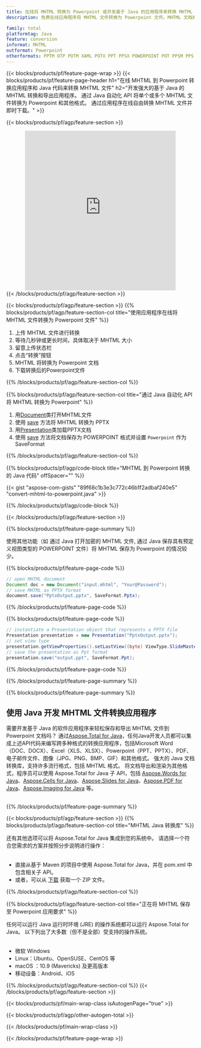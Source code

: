 ```yaml
---
title: 在线将 MHTML 转换为 Powerpoint 或开发基于 Java 的应用程序来转换 MHTML 文件
description: 免费在线应用程序将 MHTML 文件转换为 Powerpoint 文件。MHTML 文档的 Java 转换库代码。 

family: total
platformtag: Java
feature: conversion
informat: MHTML
outformat: Powerpoint
otherformats: PPTM OTP POTM XAML POTX PPT PPSX POWERPOINT POT PPSM PPS SWF
---
```

{{< blocks/products/pf/feature-page-wrap >}}
{{< blocks/products/pf/feature-page-header h1="在线 MHTML 到 Powerpoint 转换应用程序和 Java 代码来转换 MHTML 文件" h2="开发强大的基于 Java 的 MHTML 转换和导出应用程序。 通过 Java 自动化 API 将单个或多个 MHTML 文件转换为 Powerpoint 和其他格式。 通过应用程序在线自由转换 MHTML 文件并即时下载。" >}}


{{< blocks/products/pf/agp/feature-section >}}

<div class="container-fluid agp-content bg-white aboutfile box-1 vh100 section nopbtm">
<div class=container>
<div class=row>
<div class="demobox tc col-md-12 padding-0" align="center">

<iframe title="免费在线 MHTML 至 Powerpoint 转换应用程序" style="border: none; height: 426px;" scrolling="no" src="https://total-conversion-app-65z5r2lp.k8s.dynabic.com/?to=pptx&from=mhtml" id="child-iframe" width="80%"></iframe>

</div></div>
</div></div>
{{< /blocks/products/pf/agp/feature-section >}}


{{< blocks/products/pf/agp/feature-section >}}
{{% blocks/products/pf/agp/feature-section-col title="使用应用程序在线将 MHTML 文件转换为 Powerpoint 文件" %}}

1. 上传 MHTML 文件进行转换
1. 等待几秒钟或更长时间，具体取决于 MHTML 大小
1. 留意上传状态栏
1. 点击“转换”按钮
1. MHTML 将转换为 Powerpoint 文档
1. 下载转换后的Powerpoint文件

{{% /blocks/products/pf/agp/feature-section-col %}}

{{% blocks/products/pf/agp/feature-section-col title="通过 Java 自动化 API 将 MHTML 转换为 Powerpoint" %}}


1. 用[Document](https://reference.aspose.com/pdf/java/com.aspose.pdf/Document)类打开MHTML文件
2. 使用 [save](https://reference.aspose.com/pdf/java/com.aspose.pdf/Document#save-java.lang.String-int-) 方法将 MHTML 转换为 PPTX
3. 用[Presentation](https://reference.aspose.com/slides/java/com.aspose.slides/Presentation)类加载PPTX文档
4. 使用 [save](https://reference.aspose.com/slides/java/com.aspose.slides/Presentation#save-java.lang.String-int-) 方法将文档保存为 POWERPOINT 格式并设置 `Powerpoint` 作为 SaveFormat



{{% /blocks/products/pf/agp/feature-section-col %}}

{{% blocks/products/pf/agp/code-block title="MHTML 到 Powerpoint 转换的 Java 代码" offSpacer="" %}}
{{< gist "aspose-com-gists" "89f68c1b3e3c772c46b1f2adbaf240e5" "convert-mhtml-to-powerpoint.java" >}}
{{% /blocks/products/pf/agp/code-block %}}

{{< /blocks/products/pf/agp/feature-section >}}

{{% blocks/products/pf/feature-page-summary %}}

使用其他功能（如 通过 Java 打开加密的 MHTML 文件, 通过 Java 保存具有预定义视图类型的 POWERPOINT 文件）将 MHTML 保存为 Powerpoint 的情况较少。

{{% blocks/products/pf/feature-page-code %}}


```java
// open MHTML document
Document doc = new Document("input.mhtml", "Your@Password");
// save MHTML as PPTX format 
document.save("PptxOutput.pptx", SaveFormat.Pptx); 

```


{{% /blocks/products/pf/feature-page-code %}}
{{% blocks/products/pf/feature-page-code %}}


```java
// instantiate a Presentation object that represents a PPTX file
Presentation presentation = new Presentation("PptxOutput.pptx");
// set view type
presentation.getViewProperties().setLastView((byte) ViewType.SlideMasterView);
// save the presentation as Ppt format
presentation.save("output.ppt", SaveFormat.Ppt);    
```


{{% /blocks/products/pf/feature-page-code %}}


{{% /blocks/products/pf/feature-page-summary %}}

{{% blocks/products/pf/feature-page-summary %}}

<h2>使用 Java 开发 MHTML 文件转换应用程序</h2>

需要开发基于 Java 的软件应用程序来轻松保存和导出 MHTML 文件到 Powerpoint 文档吗？ 通过[Aspose.Total for Java](https://products.aspose.com/total/zh/java/)，任何Java开发人员都可以集成上述API代码来编写跨多种格式的转换应用程序，包括Microsoft Word（DOC、DOCX）、Excel（XLS、XLSX）、Powerpoint（PPT、PPTX）、PDF、电子邮件文件、图像（JPG、PNG、BMP、GIF）和其他格式。 强大的 Java 文档转换库，支持许多流行格式，包括 MHTML 格式。 将文档导出和渲染为其他格式，程序员可以使用 Aspose.Total for Java 子 API，包括 [Aspose.Words for Java](https://products.aspose.com/words/zh/java/)、[Aspose.Cells for Java](https://products.aspose.com/cells/zh/java/)、[Aspose.Slides for Java](https://products.aspose.com/slides/zh/java/)、[Aspose.PDF for Java](https://products.aspose.com/pdf/zh/java/)、[Aspose.Imaging for Java](https://products.aspose.com/imaging/zh/java/) 等。<br /><br />

{{% /blocks/products/pf/feature-page-summary %}}

{{< blocks/products/pf/agp/feature-section >}}
{{% blocks/products/pf/agp/feature-section-col title="MHTML Java 转换库" %}}

还有其他选项可以将 Aspose.Total for Java 集成到您的系统中。 请选择一个符合您需求的方案并按照分步说明进行操作：<br /><br />

- 直接从基于 Maven 的项目中使用 Aspose.Total for Java，并在 pom.xml 中包含相关子 API。
- 或者，可以从 [下载](https://releases.aspose.com/total/java) 获取一个 ZIP 文件。

{{% /blocks/products/pf/agp/feature-section-col %}}

{{% blocks/products/pf/agp/feature-section-col title="正在将 MHTML 保存至 Powerpoint 应用要求" %}}

任何可以运行 Java 运行时环境 (JRE) 的操作系统都可以运行 Aspose.Total for Java。 以下列出了大多数（但不是全部）受支持的操作系统。 <br /><br />
- 微软 Windows
- Linux：Ubuntu、OpenSUSE、CentOS 等
- macOS ：10.9 (Mavericks) 及更高版本
- 移动设备：Android、iOS

{{% /blocks/products/pf/agp/feature-section-col %}}
{{< /blocks/products/pf/agp/feature-section >}}

{{< blocks/products/pf/main-wrap-class isAutogenPage="true" >}}

{{< blocks/products/pf/agp/other-autogen-total >}}

{{< /blocks/products/pf/main-wrap-class >}}

{{< /blocks/products/pf/feature-page-wrap >}}
